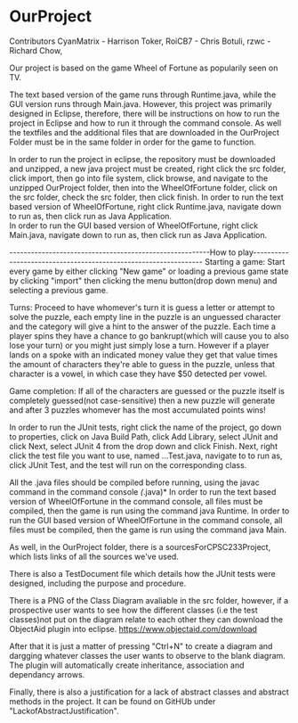 # OurProject

Contributors
CyanMatrix - Harrison Toker,
RoiCB7 - Chris Botuli,
rzwc - Richard Chow,

Our project is based on the game Wheel of Fortune as popularily seen on TV. 

The text based version of the game runs through Runtime.java, while the GUI version 
runs through Main.java.
However, this project was primarily designed in Eclipse, therefore, there will be 
instructions on how to run the project in Eclipse and how to run it through the command console. 
As well the textfiles and the additional files that are downloaded in the OurProject Folder
must be in the same folder in order for the game to function.

In order to run the project in eclipse, the repository must be downloaded and unzipped,
a new java project must be created, right click the src folder, click import, then go 
into file system, click browse, and navigate to the unzipped OurProject folder, then into
the WheelOfFortune folder, click on the src folder, check the src folder, then click finish.
In order to run the text based version of WheelOfFortune, right click Runtime.java, navigate
down to run as, then click run as Java Application.   
In order to run the GUI based version of WheelOfFortune, right click Main.java, navigate
down to run as, then click run as Java Application. 

--------------------------------------------------------How to play----------------------------------------------------------------
  Starting a game:
Start every game by either clicking "New game" or loading a previous game state by clicking "import" then clicking
the menu button(drop down menu) and selecting a previous game. 


  Turns:
Proceed to have whomever's turn it is guess a letter or attempt to solve the puzzle, each empty line in the puzzle is an unguessed      character and the category will give a hint to the answer of the puzzle. Each time a player spins they have a chance to go bankrupt(which will cause you to also lose your turn) or you might just simply lose a turn.
However if a player lands on a spoke with an indicated money value they get that value times the amount of characters they're able to guess in the puzzle, unless that character is a vowel, in which case they have $50 detected per vowel.


  Game completion:
If all of the characters are guessed or the puzzle itself is completely guessed(not case-sensitive) then a new puzzle will generate and after 3 puzzles whomever has the most accumulated points wins!





In order to run the JUnit tests, right click the name of the project, go down to properties,
click on Java Build Path, click Add Library, select JUnit and click Next, select JUnit 4 
from the drop down and click Finish. Next, right click the test file you want to use, 
named ...Test.java, navigate to to run as, click JUnit Test, and the test will run on the 
corresponding class.   

All the .java files should be compiled before running, using the javac command in the 
command console *(*.java)*
In order to run the text based version of WheelOfFortune in the command console, all files 
must be compiled, then the game is run using the command java Runtime. 
In order to run the GUI based version of WheelOfFortune in the command console, all files 
must be compiled, then the game is run using the command java Main. 

As well, in the OurProject folder, there is a sourcesForCPSC233Project, which lists links
of all the sources we've used.

There is also a TestDocument file which details how the JUnit tests were designed, including
the purpose and procedure. 

There is a PNG of the Class Diagram avaliable in the src folder, however, if a prospective user wants to see how the different classes 
(i.e the test classes)not put on the diagram relate to each other they can download the ObjectAid plugin into eclipse.
https://www.objectaid.com/download

After that it is just a matter of pressing "Ctrl+N" to create a diagram and dargging whatever classes the user wants to observe to the
blank diagram. The plugin will automatically create inheritance, association and dependancy arrows. 

Finally, there is also a justification for a lack of abstract classes and abstract methods in the project. It can be found on GitHUb
under "LackofAbstractJustification".

